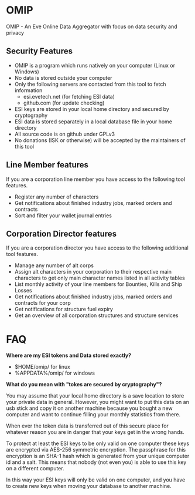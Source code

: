# OMIP

OMIP - An Eve Online Data Aggregator with focus on data security and privacy

## Security Features

* OMIP is a program which runs natively on your computer (Linux or Windows)
* No data is stored outside your computer
* Only the following servers are contacted from this tool to fetch information
    * esi.evetech.net (for fetching ESI data)
    * github.com (for update checking)
* ESI keys are stored in your local home directory and secured by cryptography
* ESI data is stored separately in a local database file in your home directory
* All source code is on github under GPLv3
* No donations (ISK or otherwise) will be accepted by the maintainers of this
  tool

## Line Member features

If you are a corporation line member you have access to the following tool
features.

* Register any number of characters
* Get notifications about finished industry jobs, marked orders and contracts
* Sort and filter your wallet journal entries

## Corporation Director features

If you are a corporation director you have access to the following additional
tool features.

* Manage any number of alt corps
* Assign alt characters in your corporation to their respective main characters
  to get only main character names listed in all activity tables
* List monthly activity of your line members for Bounties, Kills and Ship Losses
* Get notifications about finished industry jobs, marked orders and contracts
  for your corp
* Get notifications for structure fuel expiry
* Get an overview of all corporation structures and structure services

# FAQ

**Where are my ESI tokens and Data stored exactly?**

* $HOME/omip/ for linux
* %APPDATA%/omip/ for windows

**What do you mean with "tokes are secured by cryptography"?**

You may assume that your local home directory is a save location to store your
private data in general. However, you might want to put this data on an usb 
stick and copy it on another machine because you bought a new computer and want 
to continue filling your monthly statistics from there.

When ever the token data is transferred out of this secure place for whatever 
reason you are in danger that your keys get in the wrong hands.

To protect at least the ESI keys to be only valid on one computer these keys are 
encrypted via AES-256 symmetric encryption. The passphrase for this encryption 
is an SHA-1 hash which is generated from your unique computer id and a salt. 
This means that nobody (not even you) is able to use this key on a different 
computer.

In this way your ESI keys will only be valid on one computer, and you have to
create new keys when moving your database to another machine. 